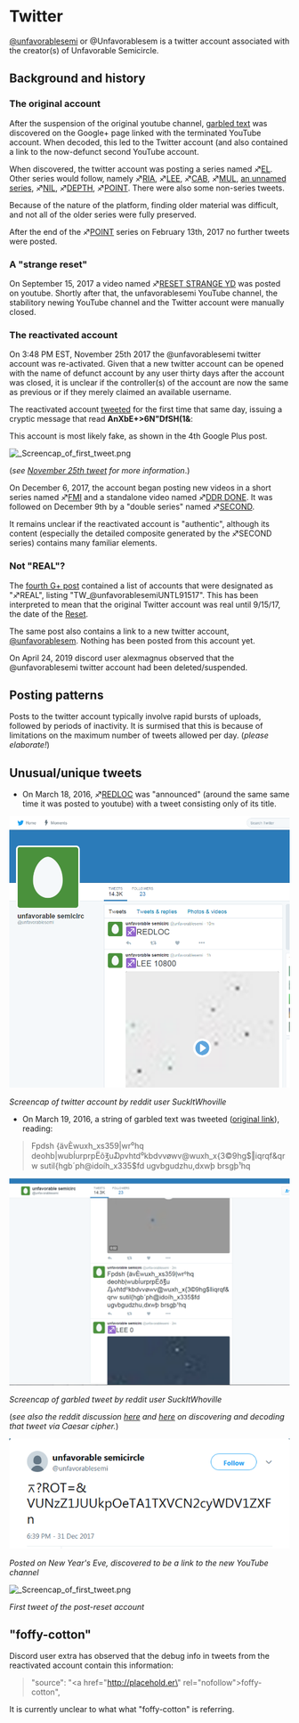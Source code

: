# Twitter

[@unfavorablesemi](https://twitter.com/unfavorablesemi) or
@Unfavorablesem is a twitter account associated with the creator(s) of
Unfavorable Semicircle.

## Background and history

### The original account

After the suspension of the original youtube channel, [garbled text](Google_Plus#G.2B_post_1 "wikilink") was discovered on the Google+
page linked with the terminated YouTube account. When decoded, this led
to the Twitter account (and also contained a link to the now-defunct
second YouTube account.

When discovered, the twitter account was posting a series named
♐[EL](EL "wikilink"). Other series would follow, namely
♐[RIA](RIA "wikilink"), ♐[LEE](LEE "wikilink"),
♐[CAB](CAB "wikilink"), ♐[MUL](MUL "wikilink"), [an unnamed
series](April_10_twitter_series "wikilink"), ♐[NIL](NIL "wikilink"),
♐[DEPTH](DEPTH "wikilink"), ♐[POINT](POINT "wikilink"). There were
also some non-series tweets.

Because of the nature of the platform, finding older material was
difficult, and not all of the older series were fully preserved.

After the end of the ♐[POINT](POINT "wikilink") series on February 13th,
2017 no further tweets were posted.

### A "strange reset"

On September 15, 2017 a video named ♐[RESET STRANGE YD](RESET_STRANGE_YD "wikilink") was posted on youtube. Shortly after
that, the unfavorablesemi YouTube channel, the stabilitory newing
YouTube channel and the Twitter account were manually closed.

### The reactivated account

On 3:48 PM EST, November 25th 2017 the @unfavorablesemi twitter account
was re-activated. Given that a new twitter account can be opened with
the name of defunct account by any user thirty days after the account
was closed, it is unclear if the controller(s) of the account are now
the same as previous or if they merely claimed an available username.

The reactivated account
[tweeted](https://twitter.com/unfavorablesemi/status/934524815863701504)
for the first time that same day, issuing a cryptic message that read
**AnXbE+\>6N"DfSH(1&**:

This account is most likely fake, as shown in the 4th Google Plus post.

![\_Screencap\_of\_first\_tweet.png](_Screencap_of_first_tweet.png)

(*see [November 25th tweet](November_25th_tweet "wikilink") for more
information*.)

On December 6, 2017, the account began posting new videos in a short
series named ♐[FMI](FMI "wikilink") and a standalone video named ♐[DDR
DONE](DDR_DONE "wikilink"). It was followed on December 9th by a "double
series" named ♐[SECOND](SECOND "wikilink").

It remains unclear if the reactivated account is "authentic", although
its content (especially the detailed composite generated by the ♐SECOND
series) contains many familiar elements.

### Not "REAL"?

The [fourth G+ post](Google_Plus#G.2B_post_4 "wikilink") contained a
list of accounts that were designated as "♐REAL", listing
"TW\_@unfavorablesemiUNTL91517". This has been interpreted to mean that
the original Twitter account was real until 9/15/17, the date of the
[Reset](RESET_STRANGE_YD "wikilink").

The same post also contains a link to a new twitter account,
[@unfavorablesem](https://twitter.com/unfavorablesem). Nothing has been
posted from this account yet.

On April 24, 2019 discord user alexmagnus observed that the
@unfavorablesemi twitter account had been deleted/suspended.

## Posting patterns

Posts to the twitter account typically involve rapid bursts of uploads,
followed by periods of inactivity. It is surmised that this is because
of limitations on the maximum number of tweets allowed per day. (*please
elaborate\!*)

## Unusual/unique tweets

  - On March 18, 2016, ♐[REDLOC](REDLOC "wikilink") was "announced"
    (around the same same time it was posted to youtube) with a tweet
    consisting only of its title.

![REDLOC\_announcement.png](REDLOC_announcement.png)

*Screencap of twitter account by reddit user SuckItWhoville*

  - On March 19, 2016, a string of garbled text was tweeted ([original link](https://twitter.com/unfavorablesemi/status/711024340754669568)),
    reading:

> Fpdsh {ävÈwuxh\_xs359|wr⁰hq
> deohb|wubÍurprpËõ℥u₯vhtd⁰kbdvvøwv@wuxh\_x{3©9hg$‖iqrqf\&qrw
> sutil{hgb´ph@idoíh\_x335$fd ugvbgudzhu,dxwþ brsgþ¹hq

![2016-03-19\_garbled\_tweet.png](2016-03-19_garbled_tweet.png)

*Screencap of garbled tweet by reddit user SuckItWhoville*

(*see also the reddit discussion
[here](https://www.reddit.com/r/UnfavorableSemicircle/comments/4b1ijr/as_of_an_hour_ago_the_uploads_stopped_10_minutes/)
and
[here](https://www.reddit.com/r/UnfavorableSemicircle/comments/4d3e29/garbed_tweet_demystified/)
on discovering and decoding that tweet via Caesar cipher.*)

![NYE\_text\_tweet.png](NYE_text_tweet.png "NYE_text_tweet.png")

*Posted on New Year's Eve, discovered to be a link to the new YouTube
channel*

![\_Screencap\_of\_first\_tweet.png](_Screencap_of_first_tweet.png)

*First tweet of the post-reset account*

## "foffy-cotton"

Discord user extra has observed that the debug info in tweets from the
reactivated account contain this information:

> "source":
> "<a href=\"http://placehold.er\" rel=\"nofollow\">foffy-cotton</a>",

It is currently unclear to what what "foffy-cotton" is referring.

